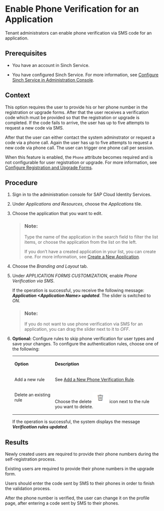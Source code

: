 <!-- loio24c9b5164dcb44a3b97b08a8c889550a -->

# Enable Phone Verification for an Application

Tenant administrators can enable phone verification via SMS code for an application.



<a name="loio24c9b5164dcb44a3b97b08a8c889550a__prereq_wp1_ttc_3db"/>

## Prerequisites

-   You have an account in Sinch Service.

-   You have configured Sinch Service. For more information, see [Configure Sinch Service in Administration Console](configure-sinch-service-in-administration-console-f4a04ed.md).




<a name="loio24c9b5164dcb44a3b97b08a8c889550a__context_nwk_4gk_3db"/>

## Context

This option requires the user to provide his or her phone number in the registration or upgrade forms. After that the user receives a verification code which must be provided so that the registration or upgrade is completed. If the code fails to arrive, the user has up to five attempts to request a new code via SMS.

After that the user can either contact the system adminstrator or request a code via a phone call. Again the user has up to five attempts to request a new code via phone call. The user can trigger one phone call per session.

When this feature is enabled, the `Phone` attribute becomes required and is not configurable for user registration or upgrade. For more information, see [Configure Registration and Upgrade Forms](configure-registration-and-upgrade-forms-93a9e18.md).



## Procedure

1.  Sign in to the administration console for SAP Cloud Identity Services.

2.  Under *Applications and Resources*, choose the *Applications* tile.

3.  Choose the application that you want to edit.

    > ### Note:  
    > Type the name of the application in the search field to filter the list items, or choose the application from the list on the left.
    > 
    > If you don’t have a created application in your list, you can create one. For more information, see [Create a New Application](create-a-new-application-0d4b255.md).

4.  Choose the *Branding and Layout* tab.

5.  Under *APPLICATION FORMS CUSTOMIZATION*, enable *Phone Verification via SMS*.

    If the operation is successful, you receive the following message: ***Application <Application Name\> updated***. The slider is switched to *ON*.

    > ### Note:  
    > If you do not want to use phone verification via SMS for an application, you can drag the slider next to it to *OFF*.

6.  **Optional:** Configure rules to skip phone verification for user types and save your changes. To configure the authentication rules, choose one of the following:


    <table>
    <tr>
    <th valign="top">

    Option
    
    </th>
    <th valign="top">

    Description
    
    </th>
    </tr>
    <tr>
    <td valign="top">
    
    Add a new rule
    
    </td>
    <td valign="top">
    
    See [Add a New Phone Verification Rule](add-a-new-phone-verification-rule-e920324.md).
    
    </td>
    </tr>
    <tr>
    <td valign="top">
    
    Delete an existing rule
    
    </td>
    <td valign="top">
    
    Choose the delete ![](images/delete_icon_4801c38.png) icon next to the rule you want to delete.
    
    </td>
    </tr>
    </table>
    
    If the operation is successful, the system displays the message ***Verification rules updated***.




<a name="loio24c9b5164dcb44a3b97b08a8c889550a__result_knb_k2d_3db"/>

## Results

Newly created users are required to provide their phone numbers during the self-registration process.

Existing users are required to provide their phone numbers in the upgrade form.

Users should enter the code sent by SMS to their phones in order to finish the validation process.

After the phone number is verified, the user can change it on the profile page, after entering a code sent by SMS to their phones.

